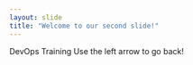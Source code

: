 ```yaml
---
layout: slide
title: "Welcome to our second slide!"
---
```

DevOps Training
Use the left arrow to go back!
